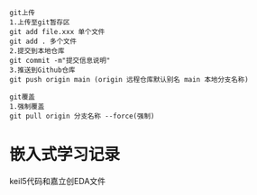 ```
git上传
1.上传至git暂存区
git add file.xxx 单个文件
git add . 多个文件
2.提交到本地仓库
git commit -m"提交信息说明"
3.推送到Github仓库
git push origin main (origin 远程仓库默认别名 main 本地分支名称)
```
```
git覆盖
1.强制覆盖
git pull origin 分支名称 --force(强制)
```
# 嵌入式学习记录
keil5代码和嘉立创EDA文件
